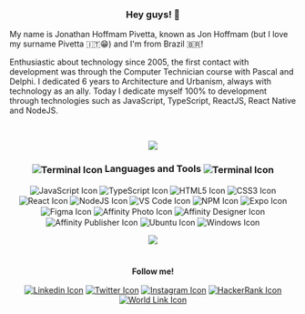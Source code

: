 

<h3 align="center">Hey guys! 👊</h3>

My name is Jonathan Hoffmam Pivetta, known as Jon Hoffmam (but I love my surname Pivetta 🇮🇹😁) and I'm from Brazil 🇧🇷!

Enthusiastic about technology since 2005, the first contact with development was through the Computer Technician course with Pascal and Delphi. I dedicated 6 years to Architecture and Urbanism, always with technology as an ally. Today I dedicate myself 100% to development through technologies such as JavaScript, TypeScript, ReactJS, React Native and NodeJS.

</br>
<p align="center">
<img align="center" src="https://github-readme-stats.vercel.app/api?username=jonhoffmam&show_icons=true&hide=stars,prs&bg_color=151515&title_color=007acc&icon_color=007acc&text_color=FFFFFF"/></p>

<h3 align="center"><b><img align="center" src="https://api.iconify.design/bx:bxs-terminal.svg?color=%23000&height=28" alt="Terminal Icon" />
Languages and Tools <img align="center" src="https://api.iconify.design/entypo:tools.svg?color=%23000&height=28" alt="Terminal Icon" /></b></h3>
<p align="center">
<img align="center" src="https://api.iconify.design/logos:javascript.svg?color=%23007acc&height=31" alt="JavaScript Icon" />
<img align="center" src="https://api.iconify.design/logos:typescript-icon.svg?color=%23007acc&height=31" alt="TypeScript Icon" />
<img align="center" src="https://api.iconify.design/simple-icons:html5.svg?color=%23e34c26&height=31" alt="HTML5 Icon" />
<img align="center" src="https://api.iconify.design/simple-icons:css3.svg?color=%232965f1&height=31" alt="CSS3 Icon" />
<img align="center" src="https://api.iconify.design/logos:react.svg?color=%2361dafb&height=31" alt="React Icon" />
<img align="center" src="https://api.iconify.design/logos:nodejs-icon.svg?color=%23026e00&height=31" alt="NodeJS Icon" />
<img align="center" src="https://api.iconify.design/logos:visual-studio-code.svg?color=%23007acc&height=31" alt="VS Code Icon" />
<img align="center" src="https://api.iconify.design/logos:npm.svg?color=%23007acc&height=21" alt="NPM Icon" />
<img align="center" src="https://api.iconify.design/logos:expo.svg?color=%23007acc&height=31" alt="Expo Icon" />
<img align="center" src="https://api.iconify.design/logos:figma.svg?color=%23007acc&height=31" alt="Figma Icon" />
<img align="center" src="https://api.iconify.design/simple-icons:affinityphoto.svg?color=%23FF8DFF&height=31" alt="Affinity Photo Icon" />
<img align="center" src="https://api.iconify.design/simple-icons:affinitydesigner.svg?color=%2300C5F4&height=31" alt="Affinity Designer Icon" />
<img align="center" src="https://api.iconify.design/simple-icons:affinitypublisher.svg?color=%23FFA561&height=31" alt="Affinity Publisher Icon" />
<img align="center" src="https://api.iconify.design/logos:ubuntu.svg?color=%23007acc&height=31" alt="Ubuntu Icon" />
<img align="center" src="https://api.iconify.design/logos:microsoft-windows.svg?color=%23007acc&height=31" alt="Windows Icon" /></p>
<p align="center">
<img align="center" src="https://github-readme-stats.vercel.app/api/top-langs/?username=jonhoffmam&layout=compact"/></p>
<h1></h1>
<p align="center"><b>Follow me!</b></p>
<p align="center">
<a href="https://www.linkedin.com/in/jonhoffmam">
<img align="center" src="https://api.iconify.design/ant-design:linkedin-filled.svg?color=%230e76a8&height=30" alt="Linkedin Icon" /></a>
<a href="https://www.twitter.com/jonhoffmam_">
<img align="center" src="https://api.iconify.design/ant-design:twitter.svg?color=%2300acee&height=30" alt="Twitter Icon" /></a>
<a href="https://www.instagram.com/jonhoffmam">
<img align="center" src="https://api.iconify.design/ant-design:instagram.svg?color=purple&height=30" alt="Instagram Icon" /></a>
<a href="https://www.hackerrank.com/jonhoffmam">
<img align="center" src="https://api.iconify.design/la:hackerrank.svg?color=%231ba94c&height=30" alt="HackerRank Icon" /></a>
<a href="https://myurls.co/jonhoffmam">
<img align="center" src="https://api.iconify.design/clarity:world-line.svg?color=%23000&height=28" alt="World Link Icon" /></a>
</p>
